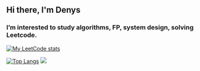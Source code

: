 ## Hi there, I'm Denys
### I’m interested to study algorithms, FP, system design, solving Leetcode.

[![My LeetCode stats](https://leetcode-stats-six.vercel.app/api?username=Myxin&theme=dark)](https://github.com/KnlnKS/leetcode-stats)

[![Top Langs](https://github-readme-stats.vercel.app/api/top-langs/?username=joestalker1&layout=compact)](https://github.com/joestalker1/github-readme-stats)
![](https://komarev.com/ghpvc/?username=joestalker1)
